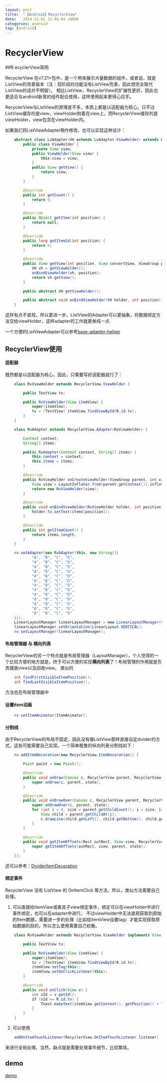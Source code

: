 ```yaml
---
layout: post
title:  "【Android】RecyclerView"
date:   2014-12-02 12:46:04 +0800
categories: android
tag: [android]
---
```


# RecyclerView

##R ecyclerView简明

RecyclerView 在v7.21+包中，是一个用来展示大量数据的组件，或者说，就是ListView的改善版本（注：现阶段的功能没有ListView完善，因此想完全取代ListView的话并不明智）。
相比ListView，RecyclerView的扩展性更好，因此也更适合与android新曾的组件配合使用，这样使用起来更得心应手。

RecyclerView与ListView的原理差不多，本质上都是以适配器为核心。只不过ListView缓存的是view，viewHolder附着在view上，而RecyclerView缓存的是viewHolder，view包含在viewHolder内。

如果我们将ListViewAdapter稍作修改，也可以实现这种设计：

```java
    abstract class LvAdapter<VH extends LvAdapter.ViewHolder> extends BaseAdapter {
        public class ViewHolder {
            private View view;
            public ViewHolder(View view) {
                this.view = view;
            }
            public View getView() {
                return view;
            }
        }

        @Override
        public int getCount() {
            return 0;
        }

        @Override
        public Object getItem(int position) {
            return null;
        }

        @Override
        public long getItemId(int position) {
            return 0;
        }

        @Override
        public View getView(int position, View convertView, ViewGroup parent) {
            VH vh = getViewHolder();
            onBindViewHolder(vh, position);
            return vh.getView();
        }

        public abstract VH getViewHolder();

        public abstract void onBindViewHolder(VH holder, int position);
    }
```

这样有点不直观，所以更进一步，ListView的Adapter可以更抽象，将数据绑定方法交给viewHolder，这样adapter的工作就更单纯一点.

一个方便的ListViewAdapter可以参考[base-adapter-helper](https://github.com/JoanZapata/base-adapter-helper)


## RecyclerView使用

#### 适配器
既然都是以适配器为核心，因此，只需要写好适配器就行了：

```java
    class RvViewHolder extends RecyclerView.ViewHolder {

        public TextView tv;

        public RvViewHolder(View itemView) {
            super(itemView);
            tv = (TextView) itemView.findViewById(R.id.tv);
        }
    }

    class RvAdapter extends RecyclerView.Adapter<RvViewHolder> {

        Context context;
        String[] items;

        public RvAdapter(Context context, String[] items) {
            this.context = context;
            this.items = items;
        }

        @Override
        public RvViewHolder onCreateViewHolder(ViewGroup parent, int viewType) {
            View view = LayoutInflater.from(parent.getContext()).inflate(R.layout.apt_v7_recycler_view, parent, false);
            return new RvViewHolder(view);
        }

        @Override
        public void onBindViewHolder(RvViewHolder holder, int position) {
            holder.tv.setText(items[position]);
        }

        @Override
        public int getItemCount() {
            return items.length;
        }
    }

    rv.setAdapter(new RvAdapter(this, new String[]{
            "A", "B", "C", "D",
            "A", "B", "C", "D",
            "A", "B", "C", "D",
            "A", "B", "C", "D",
            "A", "B", "C", "D",
            "A", "B", "C", "D",
            "A", "B", "C", "D",
            "A", "B", "C", "D",
            "A", "B", "C", "D",
            "A", "B", "C", "D",
            "A", "B", "C", "D",
            "A", "B", "C", "D",
            "A", "B", "C", "D"
    }));
    LinearLayoutManager linearLayoutManager = new LinearLayoutManager(this);
    linearLayoutManager.setOrientation(LinearLayout.VERTICAL);
    rv.setLayoutManager(linearLayoutManager);
```

#### 布局管理器 与 横向列表

RecyclerView的另一个特点就是布局管理器（LayoutManager），个人觉得的一个比较方便的地方就是，终于可以方便的实现**横向列表**</em>了！布局管理的作用就是负责摆放view以及回收view。
类似的

```java
    int findFirstVisibleItemPosition();
    int findLastVisibleItemPosition();
```

方法也在布局管理器中

#### 设置item动画

```java
    rv.setItemAnimator(ItemAnimator);
```

#### 分割线
由于RecyclerView的布局不固定，因此没有像ListView那样直接设定divider的方式，这些可能需要自己实现。一个简单粗鲁的纵向列表分割线如下：

```java
    rv.addItemDecoration(new RecyclerView.ItemDecoration() {

        Paint paint = new Paint();

        @Override
        public void onDraw(Canvas c, RecyclerView parent, RecyclerView.State state) {
            super.onDraw(c, parent, state);
        }

        @Override
        public void onDrawOver(Canvas c, RecyclerView parent, RecyclerView.State state) {
            super.onDrawOver(c, parent, state);
            for (int i = 0, size = parent.getChildCount(); i < size; i++) {
                View child = parent.getChildAt(i);
                c.drawLine(child.getLeft(), child.getBottom(), child.getRight(), child.getBottom(), paint);
            }
        }

        @Override
        public void getItemOffsets(Rect outRect, View view, RecyclerView parent, RecyclerView.State state) {
            super.getItemOffsets(outRect, view, parent, state);
        }
    });
```

还可以参考：[DividerItemDecoration](https://gist.github.com/alexfu/0f464fc3742f134ccd1e)

#### 绑定事件

RecyclerView 没有 ListView 的 OnItemClick 等方法，所以，类似方法需要自己处理。

1. 可以直接给itemView或者其子view绑定事件，绑定可以在viewHolder中进行事件绑定，也可以在adapter中进行。
不过viewHolder中无法直观获取到原始的Item数据，需要进一步的处理（比如给itemView设置tag）才能实现获取原始数据的目的，所以怎么使用需要自己权衡。

```java
    class RvViewHolder extends RecyclerView.ViewHolder implements View.OnClickListener {

        public TextView tv;

        public RvViewHolder(View itemView) {
            super(itemView);
            tv = (TextView) itemView.findViewById(R.id.tv);
            itemView.setTag(this);
            itemView.setOnClickListener(this);
        }

        @Override
        public void onClick(View v) {
            int vId = v.getId();
            if (vId == R.id.tv) {
                Toast.makeText(itemView.getContext(), getPosition() + "", Toast.LENGTH_SHORT).show();
            }
        }
    }
```

2. 可以使用

```java
    addOnItemTouchListener(RecyclerView.OnItemTouchListener listener)
```

来进行全局处理。当然，缺点就是需要处理事件细节，比较繁琐。

## demo

[demo](http://git.oschina.net/xesam/AndroidLollipop)



